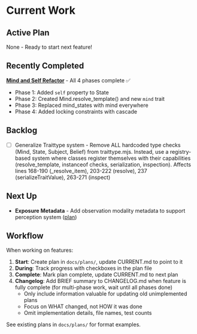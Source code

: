 # Current Work

## Active Plan

None - Ready to start next feature!

## Recently Completed

**[Mind and Self Refactor](docs/plans/archive/mind-self-refactor.md)** - All 4 phases complete ✅
- Phase 1: Added `self` property to State
- Phase 2: Created Mind.resolve_template() and new `mind` trait
- Phase 3: Replaced mind_states with mind everywhere
- Phase 4: Added locking constraints with cascade

## Backlog
- [ ] Generalize Traittype system - Remove ALL hardcoded type checks (Mind, State, Subject, Belief) from traittype.mjs. Instead, use a registry-based system where classes register themselves with their capabilities (resolve_template, instanceof checks, serialization, inspection). Affects lines 168-190 (_resolve_item), 203-222 (resolve), 237 (serializeTraitValue), 263-271 (inspect)

## Next Up

- **Exposure Metadata** - Add observation modality metadata to support perception system ([plan](docs/plans/exposure-metadata.md))

## Workflow

When working on features:

1. **Start**: Create plan in `docs/plans/`, update CURRENT.md to point to it
2. **During**: Track progress with checkboxes in the plan file
3. **Complete**: Mark plan complete, update CURRENT.md to next plan
4. **Changelog**: Add BRIEF summary to CHANGELOG.md when feature is fully complete (for multi-phase work, wait until all phases done)
   - Only include information valuable for updating old unimplemented plans
   - Focus on WHAT changed, not HOW it was done
   - Omit implementation details, file names, test counts

See existing plans in `docs/plans/` for format examples.
